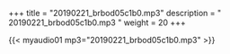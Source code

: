 +++
title = "20190221_brbod05c1b0.mp3"
description = " 20190221_brbod05c1b0.mp3 "
weight = 20
+++

{{< myaudio01 mp3="20190221_brbod05c1b0.mp3" >}}

